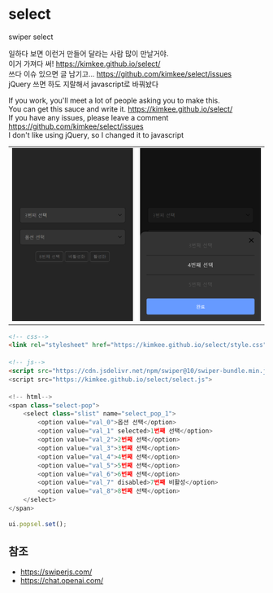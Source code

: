 # select
swiper select

일하다 보면 이런거 만들어 달라는 사람 많이 만날거야. <br>
이거 가져다 써!   https://kimkee.github.io/select/<br>
쓰다 이슈 있으면 글 남기고...  https://github.com/kimkee/select/issues <br>
jQuery 쓰면 하도 지랄해서   javascript로 바꿔놨다

If you work, you'll meet a lot of people asking you to make this.<br>
You can get this sauce and write it.   https://kimkee.github.io/select/<br>
If you have any issues, please leave a comment  https://github.com/kimkee/select/issues <br>
I don't like using jQuery, so I changed it to javascript


<div style="max-width: 700px">
    <table cellpadding="0" cellspacing="0">
        <tbody>
            <tr>
                <td><img src="./img/ss_01.png"> </td>
                <td><img src="./img/ss_02.png"></td>
            </tr>
        </tbody>
    </table>
</div>

<!-- | 1 | 2 |
| :---: | :---: |
| <img src="./img/ss_01.png"> | <img src="./img/ss_02.png"> | -->


``` html
<!-- css-->
<link rel="stylesheet" href="https://kimkee.github.io/select/style.css">  

<!-- js-->
<script src="https://cdn.jsdelivr.net/npm/swiper@10/swiper-bundle.min.js">
<script src="https://kimkee.github.io/select/select.js">

<!-- html-->
<span class="select-pop"> 
    <select class="slist" name="select_pop_1">
        <option value="val_0">옵션 선택</option>
        <option value="val_1" selected>1번째 선택</option>
        <option value="val_2">2번째 선택</option>
        <option value="val_3">3번째 선택</option>
        <option value="val_4">4번째 선택</option>
        <option value="val_5">5번째 선택</option>
        <option value="val_6">6번째 선택</option>
        <option value="val_7" disabled>7번째 비활성</option>
        <option value="val_8">8번째 선택</option>
    </select>
</span>
```

``` js
ui.popsel.set();
```

## 참조
- https://swiperjs.com/
- https://chat.openai.com/


